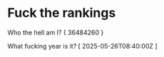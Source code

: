 # Fuck the rankings

Who the hell am I?
{ 36484260 }

What fucking year is it?
[ 2025-05-26T08:40:00Z ]
